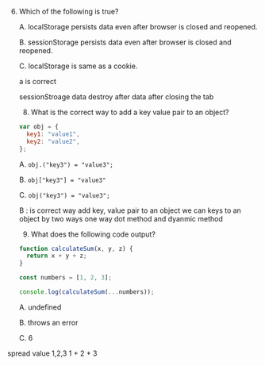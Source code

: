 

6. Which of the following is true?
    
    A. localStorage persists data even after browser is closed and reopened.
    
    B. sessionStorage persists data even after browser is closed and reopened.
    
    C. localStorage is same as a cookie.

    a is correct 

    sessionStroage data destroy after data after closing the tab


    8. What is the correct way to add a key value pair to an object?
    
    ```jsx
    var obj = {
      key1: "value1",
      key2: "value2",
    };
    
    ```
    
    A. `obj.("key3") = "value3";`
    
    B. `obj["key3"] = "value3"`
    
    C. `obj("key3") = "value3";`

    B : is correct way add key, value pair to an object 
     we can keys to an object by two ways
     one way dot method and dyanmic method


     9. What does the following code output?
    
    ```jsx
    function calculateSum(x, y, z) {
      return x + y + z;
    }
    
    const numbers = [1, 2, 3];
    
    console.log(calculateSum(...numbers));
    
    ```
    
    A. undefined
    
    B. throws an error
    
    C. 6


spread value 1,2,3 
1 + 2 + 3 

